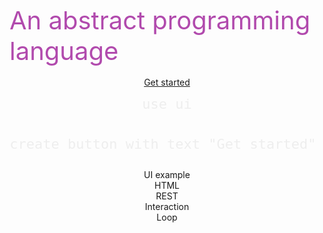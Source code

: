 <!-- _coverpage.md -->

<div style="height:150px"></div>
<span style="font-size: 40px;color:#b14aad">An abstract programming language
</span>

<br>

<br>

<center style="width: 100%;">


<!--iframe src="https://puzzlelang.org/run" style="border: none;width:800px;height: 500px;max-width:100%;text-align:left;padding:0px;margin:0px;border-radius:5px; display: block;"></iframe-->


<div class="cover_codebox" id="1">
<a href="#chapters/GUIDES" class="btn-primary">Get started</a>
<pre><code class="lang-puzzle" style="font-size:22px !important;color:#EEEEEE">use ui

create button with text "Get started"
</code></pre>
</div>


<div class="cover_codebox" id="2" style="display: none">
<div style="color:white;font-size: 22px">Click the enter key</div>
<hr>
<pre><code class="lang-puzzle" style="font-size:22px !important;color:#EEEEEE">use ui

render (
	&#60;div>Click the enter key&#60;/div>
)

on key enter (alert "enter was pressed")
</code></pre>
</div>

<div class="cover_codebox" id="3" style="display: none">
<pre><code class="lang-puzzle" style="font-size:22px !important;color:#EEEEEE">use rest

get from https://puzzlelang.org as data;
print data;
</code></pre>
</div>

<div class="cover_codebox" id="4" style="display: none">
<pre><code class="lang-puzzle" style="font-size:22px !important;color:#EEEEEE">use ui

prompt "Whats your name" as name;

alert name;
</code></pre>
</div>

<div class="cover_codebox" id="5" style="display: none">
<div style="color:white;font-size: 22px">1 2 3</div>
<hr>
<pre><code class="lang-puzzle" style="font-size:22px !important;color:#EEEEEE">set numbers [1,2,3];
loop over numbers with number do (
	print number
)
</code></pre>
</div>


<div class="badge" onclick="showExample(1)">UI example</div>
<div class="badge" onclick="showExample(2)">HTML</div>
<div class="badge" onclick="showExample(3)">REST</div>
<div class="badge" onclick="showExample(4)">Interaction</div>
<div class="badge" onclick="showExample(5)">Loop</div>

<br>

<a href="#/README">

<br>
<span class=" fa fa-chevron-down"></span>
</b>
</a>
</center>
